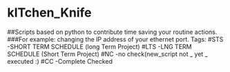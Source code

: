 # kITchen_Knife
##Scripts based on python to contribute time saving your routine actions. 
###For example: changing the IP address of your ethernet port.
Tags: 
#STS  -SHORT TERM SCHEDULE    (long Term Project)
#LTS  -LNG TERM SCHEDULE      (Short Term Project)
#NC   -no check(new_script  not _ yet _ executed :)
#CC   -Complete Checked
